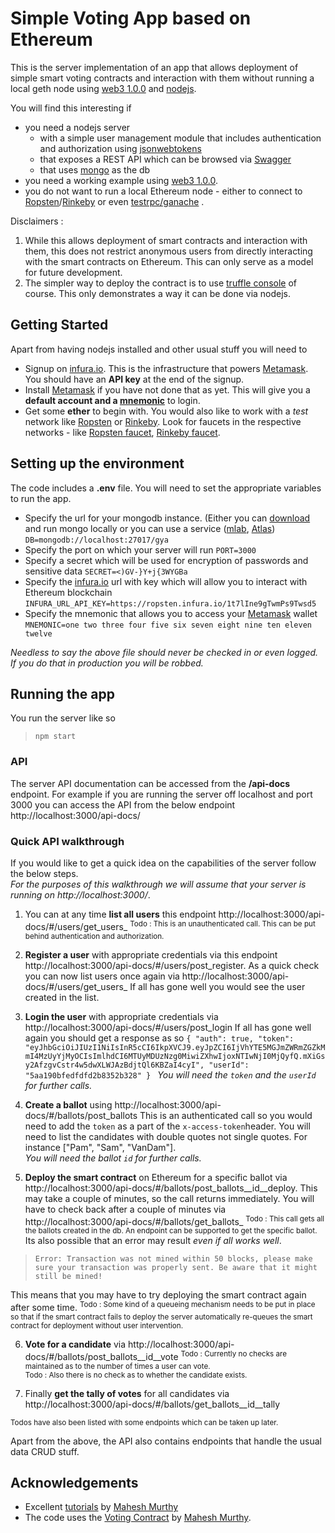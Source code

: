 # Simple Voting App based on Ethereum

This is the server implementation of an app that allows deployment of simple smart voting contracts and interaction with them without running a local geth node using [web3 1.0.0](https://web3js.readthedocs.io/en/1.0/) and [nodejs](https://nodejs.org/en/).

You will find this interesting if
 - you need a  nodejs server 
   - with a simple user management module that includes authentication and authorization using [jsonwebtokens](https://www.npmjs.com/package/jsonwebtoken)
   - that exposes a REST API which can be browsed via [Swagger](https://swagger.io/)
   - that uses [mongo](https://www.mongodb.com/) as the db
 - you need a working example using [web3 1.0.0](https://web3js.readthedocs.io/en/1.0/). 
 - you do not want to run a local Ethereum node - either to connect to [Ropsten](https://ropsten.etherscan.io/)/[Rinkeby](https://rinkeby.etherscan.io/) or even [testrpc/ganache](http://truffleframework.com/ganache/) .   

Disclaimers :  
 1. While this allows deployment of smart contracts and interaction with them,  this does not restrict anonymous users from directly interacting with the smart contracts on Ethereum. This can only serve as a model for future development.
 2. The simpler way to deploy the contract is to use [truffle console](#using-truffle-console) of course. This only demonstrates a way it can be done via nodejs. 

## Getting Started

Apart from having nodejs installed and other usual stuff you will need to 
 - Signup on [infura.io](https://infura.io/). This is the infrastructure that powers [Metamask](https://metamask.io/). You should have an **API key** at the end of the signup.
 - Install [Metamask](https://metamask.io/) if you have not done that as yet. This will give you a **default account and a [mnemonic](https://en.bitcoin.it/wiki/Mnemonic_phrase)** to login. 
 - Get some **ether** to begin with.  You would also like to work with a *test* network like [Ropsten](https://ropsten.etherscan.io/) or [Rinkeby](https://rinkeby.etherscan.io/). Look for faucets in the respective networks - like [Ropsten faucet](http://faucet.ropsten.be:3001/), [Rinkeby faucet](https://faucet.rinkeby.io/).

## Setting up the environment
The code includes a **.env** file. You will need to set the appropriate variables to run the app.
 - Specify the url for your mongodb instance. (Either you can [download](https://www.mongodb.com/download-center#community) and run mongo locally or you can use a service ([mlab](https://mlab.com/), [Atlas](https://www.mongodb.com/download-center#atlas)) 
``DB=mongodb://localhost:27017/gya``
 - Specify the port on which your server will run 
``PORT=3000``
 - Specify a secret which will be used for encryption of passwords and sensitive data 
``SECRET=<)GV-}Y+j{3WYGBa``
 - Specify the [infura.io](https://infura.io/) url with key which will allow you to interact with Ethereum blockchain
``INFURA_URL_API_KEY=https://ropsten.infura.io/1t7lIne9gTwmPs9Twsd5``  
 - Specify the mnemonic that allows you to access your [Metamask](https://metamask.io/)  wallet
``MNEMONIC=one two three four five six seven eight nine ten eleven twelve``


*Needless to say the above file should never be checked in or even logged. If you do that in production you will be robbed.*



## Running the app
You run the server like so 
>  ``npm start``

### API
The server API documentation can be accessed from the 
**/api-docs** endpoint.
For example if you are running the server off localhost and port 3000 you can access the API from the below endpoint
http://localhost:3000/api-docs/

### Quick API walkthrough
If you would like to get a quick idea on the capabilities of the server follow the below steps.  
*For the purposes of this walkthrough we will assume that your server is running on* *http://localhost:3000/*. 

 1. You can at any time **list all users** this endpoint 
 http://localhost:3000/api-docs/#/users/get_users_
 <sup>Todo : This is an unauthenticated call. This can be put behind authentication and authorization.</sup>
 2. **Register a user** with appropriate credentials via this endpoint
 http://localhost:3000/api-docs/#/users/post_register.
 As a quick check you can now list users once again via
  http://localhost:3000/api-docs/#/users/get_users_
 If all has gone well you would see the user created in the list. 
 3. **Login the user** with appropriate credentials via 
 http://localhost:3000/api-docs/#/users/post_login
 If all has gone well again you should get a response as so
 ``{
  "auth": true,
  "token": "eyJhbGciOiJIUzI1NiIsInR5cCI6IkpXVCJ9.eyJpZCI6IjVhYTE5MGJmZWRmZGZkMmI4MzUyYjMyOCIsImlhdCI6MTUyMDUzNzg0MiwiZXhwIjoxNTIwNjI0MjQyfQ.mXiGsy2AfzgvCstr4w5dwXLWJAzBdjtQl6KBZaI4cyI",
  "userId": "5aa190bfedfdfd2b8352b328"
}
``
*You will need the ``token`` and the ``userId`` for further calls.* 
 4. **Create a ballot** using 
 http://localhost:3000/api-docs/#/ballots/post_ballots
 This is an authenticated call so you would need to add the ``token`` as a part of the  ``x-access-token``header.
 You will need to list the candidates with double quotes not single quotes. For instance ["Pam", "Sam", "VanDam"].  
 *You will need the ballot  ``id`` for further calls.* 
 
 5. **Deploy the smart contract** on Ethereum for a specific ballot via
 http://localhost:3000/api-docs/#/ballots/post_ballots__id__deploy.
 This may take a couple of minutes, so the call returns immediately. You will have to check back after a couple of minutes via http://localhost:3000/api-docs/#/ballots/get_ballots_
 <sup>Todo : This call gets all the ballots created in the db. An endpoint can be supported to get the specific ballot.</sup>  
Its also possible that an error may result *even if all works well*. 

> ``Error: Transaction was not mined within 50 blocks, please make sure your transaction was properly sent. Be aware that it might still be mined!``

This means that you may have to try deploying the smart contract again after some time. 
 <sup>Todo : Some kind of a queueing mechanism needs to be put in place so that if the smart contract fails to deploy the server automatically re-queues the smart contract for deployment without user intervention.</sup>  

 6. **Vote for a candidate** via 
 http://localhost:3000/api-docs/#/ballots/post_ballots__id__vote
  <sup>Todo : Currently no checks are maintained as to the number of times a user can vote. <br/>Todo : Also there is no check as to whether  the candidate exists.</sup>
  
 7. Finally **get the tally of votes** for all candidates via
 http://localhost:3000/api-docs/#/ballots/get_ballots__id__tally 
 
<sup>Todos have also been listed with some endpoints which can be taken up later.</sup>

Apart from the above, the API also contains endpoints that handle the usual data CRUD stuff. 

## Acknowledgements

 - Excellent [tutorials](https://github.com/maheshmurthy/ethereum_voting_dapp) by [Mahesh Murthy](https://medium.com/@mvmurthy)  
 - The code uses the [Voting Contract](https://gist.github.com/maheshmurthy/3da385a42678c3e36a8328cbe47cae5b#file-voting-sol) by [Mahesh Murthy](https://medium.com/@mvmurthy). 

